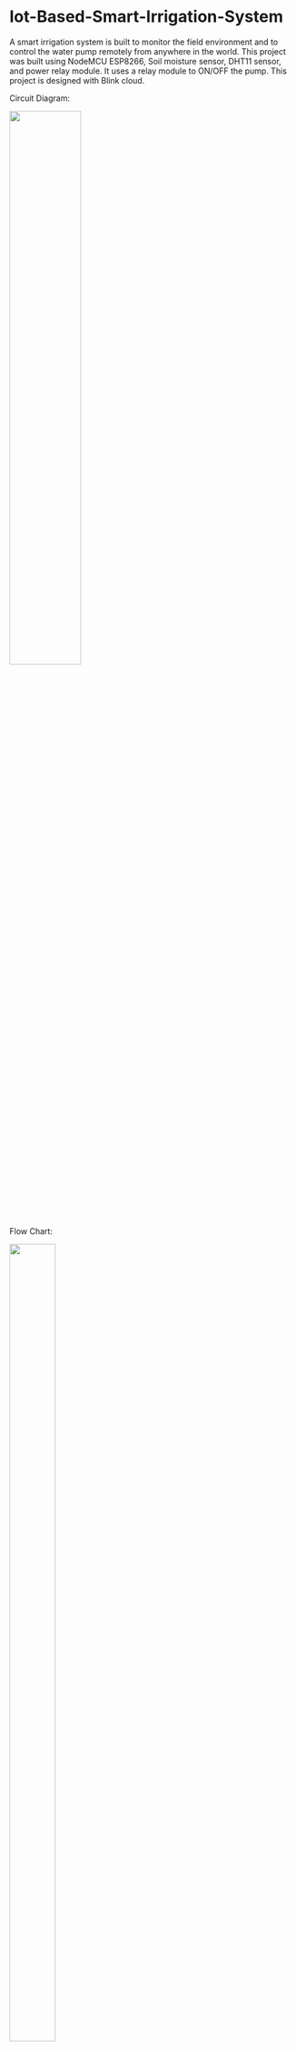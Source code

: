 # Iot-Based-Smart-Irrigation-System
A smart irrigation system is built to monitor the field environment and to control the water pump remotely from anywhere in the world. This project was built using NodeMCU ESP8266, Soil moisture sensor, DHT11 sensor, and power relay module. It uses a relay module to ON/OFF the pump. This project is designed with Blink cloud.

Circuit Diagram:

<img src="https://user-images.githubusercontent.com/71459989/173198661-17172430-1b6b-49ea-b932-a8438165ea7f.png" width=50% height=50%> 

Flow Chart:

<img src="https://user-images.githubusercontent.com/71459989/173198745-5d760151-9610-4d4a-8db0-9da5e7dd18db.png" width=40% height=60%> 

Experimental Setup: 

<img src="https://user-images.githubusercontent.com/71459989/173199015-bc282849-42da-4c90-90d7-b626eda87013.png" width=40% height=40%> 
